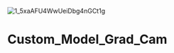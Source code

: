 ![1_5xaAFU4WwUeiDbg4nGCt1g](https://user-images.githubusercontent.com/46284975/115010304-dccdf680-9eca-11eb-9827-3e6624c0169e.png)
# Custom_Model_Grad_Cam
